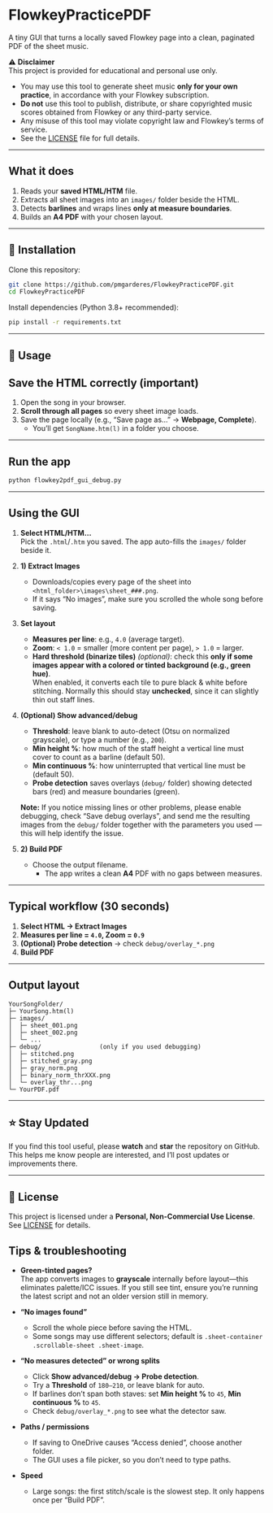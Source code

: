 # FlowkeyPracticePDF

A tiny GUI that turns a locally saved Flowkey page into a clean, paginated PDF of the sheet music.



⚠️ **Disclaimer**  
This project is provided for educational and personal use only.  
- You may use this tool to generate sheet music **only for your own practice**, in accordance with your Flowkey subscription.  
- **Do not** use this tool to publish, distribute, or share copyrighted music scores obtained from Flowkey or any third-party service.  
- Any misuse of this tool may violate copyright law and Flowkey’s terms of service.  
- See the [LICENSE](LICENSE) file for full details.

---

## What it does
1. Reads your **saved HTML/HTM** file.  
2. Extracts all sheet images into an `images/` folder beside the HTML.  
3. Detects **barlines** and wraps lines **only at measure boundaries**.  
4. Builds an **A4 PDF** with your chosen layout.


---

## 🚀 Installation
Clone this repository:

```bash
git clone https://github.com/pmgarderes/FlowkeyPracticePDF.git
cd FlowkeyPracticePDF
```

Install dependencies (Python 3.8+ recommended):

```bash
pip install -r requirements.txt
```

---

## 📖 Usage


## Save the HTML correctly (important)
1. Open the song in your browser.
2. **Scroll through all pages** so every sheet image loads.
3. Save the page locally (e.g., “Save page as…” → **Webpage, Complete**).
   - You’ll get `SongName.htm(l)` in a folder you choose.

---

## Run the app

```bash
python flowkey2pdf_gui_debug.py
```

---

## Using the GUI
1. **Select HTML/HTM…**  
   Pick the `.html`/`.htm` you saved. The app auto-fills the `images/` folder beside it.

2. **1) Extract Images**  
   - Downloads/copies every page of the sheet into `<html_folder>\images\sheet_###.png`.  
   - If it says “No images”, make sure you scrolled the whole song before saving.

3. **Set layout**
   - **Measures per line**: e.g., `4.0` (average target).  
   - **Zoom**: `< 1.0` = smaller (more content per page), `> 1.0` = larger.  
   - **Hard threshold (binarize tiles)** *(optional)*: check this **only if some images appear with a colored or tinted background (e.g., green hue)**.  
     When enabled, it converts each tile to pure black & white before stitching. Normally this should stay **unchecked**, since it can slightly thin out staff lines.

4. **(Optional) Show advanced/debug**
   - **Threshold**: leave blank to auto-detect (Otsu on normalized grayscale), or type a number (e.g., `200`).  
   - **Min height %**: how much of the staff height a vertical line must cover to count as a barline (default 50).  
   - **Min continuous %**: how uninterrupted that vertical line must be (default 50).  
   - **Probe detection** saves overlays (`debug/` folder) showing detected bars (red) and measure boundaries (green).  

   **Note:** If you notice missing lines or other problems, please enable debugging, check “Save debug overlays”, and send me the resulting images from the `debug/` folder together with the parameters you used — this will help identify the issue.

5. **2) Build PDF**  
   - Choose the output filename.  
     - The app writes a clean **A4** PDF with no gaps between measures.
---

## Typical workflow (30 seconds)
1. **Select HTML → Extract Images**  
2. **Measures per line = `4.0`, Zoom = `0.9`**  
3. **(Optional) Probe detection** → check `debug/overlay_*.png`  
4. **Build PDF**

---

## Output layout
```
YourSongFolder/
├─ YourSong.htm(l)
├─ images/
│  ├─ sheet_001.png
│  ├─ sheet_002.png
│  └─ ...
├─ debug/                (only if you used debugging)
│  ├─ stitched.png
│  ├─ stitched_gray.png
│  ├─ gray_norm.png
│  ├─ binary_norm_thrXXX.png
│  └─ overlay_thr...png
└─ YourPDF.pdf
```


---

## ⭐ Stay Updated
If you find this tool useful, please **watch** and **star** the repository on GitHub.  
This helps me know people are interested, and I’ll post updates or improvements there.  

---

## 📜 License
This project is licensed under a **Personal, Non-Commercial Use License**.  
See [LICENSE](LICENSE) for details.


## Tips & troubleshooting
- **Green-tinted pages?**  
  The app converts images to **grayscale** internally before layout—this eliminates palette/ICC issues. If you still see tint, ensure you’re running the latest script and not an older version still in memory.

- **“No images found”**  
  - Scroll the whole piece before saving the HTML.  
  - Some songs may use different selectors; default is `.sheet-container .scrollable-sheet .sheet-image`.

- **“No measures detected” or wrong splits**  
  - Click **Show advanced/debug → Probe detection**.  
  - Try a **Threshold** of `180–210`, or leave blank for auto.  
  - If barlines don’t span both staves: set **Min height %** to `45`, **Min continuous %** to `45`.  
  - Check `debug/overlay_*.png` to see what the detector saw.

- **Paths / permissions**  
  - If saving to OneDrive causes “Access denied”, choose another folder.  
  - The GUI uses a file picker, so you don’t need to type paths.

- **Speed**  
  - Large songs: the first stitch/scale is the slowest step. It only happens once per “Build PDF”.

